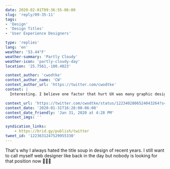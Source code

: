 ```yaml
---
date: 2020-02-01T09:36:55-06:00
slug: 'reply/09-35-11'
tags:
- 'Design'
- 'Design Titles'
- 'User Experience Designers'

type: 'replies'
lang: 'en'
weather: '53.44°F'
weather-summary: 'Partly Cloudy'
weather-icon: 'partly-cloudy-day'
location: '25.7561,-100.4023'

context_author: 'cwodtke'
context_author_name: 'CW'
context_author_url: 'https://twitter.com/cwodtke'
context: |
  Interesting. I believe one factor that hurt UX was many graphic designers changing their title to UXD to earn more money. Graphic Design is an important element of ux design but it's not the entire pie. Neither is UXD- though it always wants to be.‪https://link.medium.com/VcgcSbeFB2 ‬

context_url: 'https://twitter.com/cwodtke/status/1223402806524043264?s=12'
context_date: '2020-01-31T16:28:00-06:00'
context_date_friendly: 'Jan 31, 2020 at 4:28 PM'
context_imgs: ''

syndication_links:
    - https://brid.gy/publish/twitter
tweet_id: '1223631247529955330'
---
```

That's why I always hated the title soup in design of recent years. I still want to call myself web designer like back in the day but nobody is looking for that position now 🤦🏻‍♂️
  
